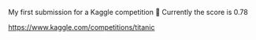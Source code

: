 My first submission for a Kaggle competition 🎉 Currently the score is 0.78

https://www.kaggle.com/competitions/titanic
